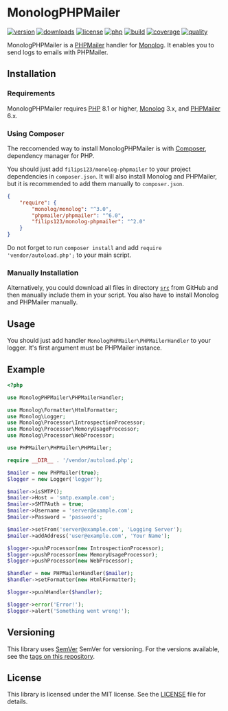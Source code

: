 

MonologPHPMailer
================

[![version][icon-version]][link-packagist]
[![downloads][icon-downloads]][link-packagist]
[![license][icon-license]][link-license]
[![php][icon-php]][link-php]
[![build][icon-build]][link-build]
[![coverage][icon-coverage]][link-coverage]
[![quality][icon-quality]][link-quality]

MonologPHPMailer is a [PHPMailer][link-phpmailer] handler for [Monolog][link-monolog]. It enables you to send logs to emails with PHPMailer.

## Installation

### Requirements

MonologPHPMailer requires [PHP][link-php] 8.1 or higher, [Monolog][link-monolog] 3.x, and [PHPMailer][link-phpmailer] 6.x.

### Using Composer

The reccomended way to install MonologPHPMailer is with [Composer][link-composer], dependency manager for PHP.

You should just add `filips123/monolog-phpmailer` to your project dependencies in `composer.json`. It will also install Monolog and PHPMailer, but it is recommended to add them manually to `composer.json`.

```json
{
    "require": {
        "monolog/monolog": "^3.0",
        "phpmailer/phpmailer": "^6.0",
        "filips123/monolog-phpmailer": "^2.0"
    }
}
```

Do not forget to run `composer install` and add `require 'vendor/autoload.php';` to your main script.

### Manually Installation

Alternatively, you could download all files in directory [`src`][link-handlers] from GitHub and then manually include them in your script. You also have to install Monolog and PHPMailer manually.

## Usage

You should just add handler `MonologPHPMailer\PHPMailerHandler` to your logger. It's first argument must be PHPMailer instance.

## Example

```php
<?php

use MonologPHPMailer\PHPMailerHandler;

use Monolog\Formatter\HtmlFormatter;
use Monolog\Logger;
use Monolog\Processor\IntrospectionProcessor;
use Monolog\Processor\MemoryUsageProcessor;
use Monolog\Processor\WebProcessor;

use PHPMailer\PHPMailer\PHPMailer;

require __DIR__ . '/vendor/autoload.php';

$mailer = new PHPMailer(true);
$logger = new Logger('logger');

$mailer->isSMTP();
$mailer->Host = 'smtp.example.com';
$mailer->SMTPAuth = true;
$mailer->Username = 'server@example.com';
$mailer->Password = 'password';

$mailer->setFrom('server@example.com', 'Logging Server');
$mailer->addAddress('user@example.com', 'Your Name');

$logger->pushProcessor(new IntrospectionProcessor);
$logger->pushProcessor(new MemoryUsageProcessor);
$logger->pushProcessor(new WebProcessor);

$handler = new PHPMailerHandler($mailer);
$handler->setFormatter(new HtmlFormatter);

$logger->pushHandler($handler);

$logger->error('Error!');
$logger->alert('Something went wrong!');

```

## Versioning
This library uses [SemVer][link-semver] SemVer for versioning. For the versions available, see the [tags on this repository][link-tags].

## License
This library is licensed under the MIT license. See the [LICENSE][link-license-file] file for details.

[icon-version]: https://img.shields.io/packagist/v/filips123/monolog-phpmailer.svg?style=flat-square&label=version
[icon-downloads]: https://img.shields.io/packagist/dt/filips123/monolog-phpmailer.svg?style=flat-square&label=downloads
[icon-license]: https://img.shields.io/packagist/l/filips123/monolog-phpmailer.svg?style=flat-square&label=license
[icon-php]: https://img.shields.io/packagist/php-v/filips123/monolog-phpmailer.svg?style=flat-square&label=php
[icon-build]: https://img.shields.io/github/actions/workflow/status/filips123/MonologPHPMailer/main.yml?style=flat-square&label=build
[icon-coverage]: https://img.shields.io/scrutinizer/coverage/g/filips123/MonologPHPMailer.svg?style=flat-square&label=coverage
[icon-quality]: https://img.shields.io/scrutinizer/g/filips123/MonologPHPMailer.svg?style=flat-square&label=quality

[link-packagist]: https://packagist.org/packages/filips123/monolog-phpmailer/
[link-license]: https://choosealicense.com/licenses/mit/
[link-php]: https://php.net/
[link-build]: https://github.com/filips123/MonologPHPMailer/actions
[link-coverage]: https://scrutinizer-ci.com/g/filips123/MonologPHPMailer/code-structure/
[link-quality]: https://scrutinizer-ci.com/g/filips123/MonologPHPMailer/

[link-monolog]: https://github.com/Seldaek/monolog/
[link-phpmailer]: https://github.com/PHPMailer/PHPMailer/
[link-composer]: https://getcomposer.org/
[link-handlers]: https://github.com/filips123/MonologPHPMailer/tree/master/src
[link-semver]: https://semver.org/
[link-tags]: https://github.com/filips123/MonologPHPMailer/tags/
[link-license-file]: https://github.com/filips123/MonologPHPMailer/blob/master/LICENSE
